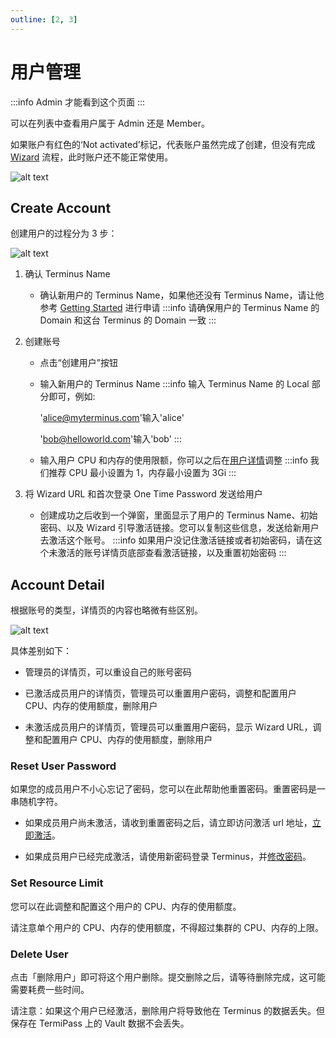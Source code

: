 ```yaml
---
outline: [2, 3]
---
```


# 用户管理

:::info
Admin 才能看到这个页面
:::

可以在列表中查看用户属于 Admin 还是 Member。

如果账户有红色的‘Not activated’标记，代表账户虽然完成了创建，但没有完成 [Wizard](../setup/wizard.md) 流程，此时账户还不能正常使用。

![alt text](/images/how-to/terminus/settings_users.png)

## Create Account

创建用户的过程分为 3 步：

![alt text](/images/how-to/terminus/settings_create_account.png)

1. 确认 Terminus Name

   - 确认新用户的 Terminus Name，如果他还没有 Terminus Name，请让他参考 [Getting Started](../../../overview/introduction/getting-started.md#member) 进行申请
     :::info
     请确保用户的 Terminus Name 的 Domain 和这台 Terminus 的 Domain 一致
     :::

1. 创建账号

   - 点击“创建用户”按钮
   - 输入新用户的 Terminus Name
     :::info
     输入 Terminus Name 的 Local 部分即可，例如:

     'alice@myterminus.com'输入'alice'

     'bob@helloworld.com'输入'bob'
     :::

   - 输入用户 CPU 和内存的使用限额，你可以之后在[用户详情](#set-resource-limit)调整
     :::info
     我们推荐 CPU 最小设置为 1，内存最小设置为 3Gi
     :::

1. 将 Wizard URL 和首次登录 One Time Password 发送给用户

   - 创建成功之后收到一个弹窗，里面显示了用户的 Terminus Name、初始密码、以及 Wizard 引导激活链接。您可以复制这些信息，发送给新用户去激活这个账号。
     :::info
     如果用户没记住激活链接或者初始密码，请在这个未激活的账号详情页底部查看激活链接，以及重置初始密码
     :::

## Account Detail

根据账号的类型，详情页的内容也略微有些区别。

![alt text](/images/how-to/terminus/settings_user_info.png)

具体差别如下：

- 管理员的详情页，可以重设自己的账号密码

- 已激活成员用户的详情页，管理员可以重置用户密码，调整和配置用户 CPU、内存的使用额度，删除用户

- 未激活成员用户的详情页，管理员可以重置用户密码，显示 Wizard URL，调整和配置用户 CPU、内存的使用额度，删除用户

### Reset User Password

如果您的成员用户不小心忘记了密码，您可以在此帮助他重置密码。重置密码是一串随机字符。

- 如果成员用户尚未激活，请收到重置密码之后，请立即访问激活 url 地址，[立即激活](../setup/wizard.md)。

- 如果成员用户已经完成激活，请使用新密码登录 Terminus，并[修改密码](../settings/home.md#修改密码)。

### Set Resource Limit

您可以在此调整和配置这个用户的 CPU、内存的使用额度。

请注意单个用户的 CPU、内存的使用额度，不得超过集群的 CPU、内存的上限。

### Delete User

点击「删除用户」即可将这个用户删除。提交删除之后，请等待删除完成，这可能需要耗费一些时间。

请注意：如果这个用户已经激活，删除用户将导致他在 Terminus 的数据丢失。但保存在 TermiPass 上的 Vault 数据不会丢失。
